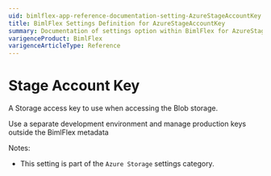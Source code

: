 ```yaml
---
uid: bimlflex-app-reference-documentation-setting-AzureStageAccountKey
title: BimlFlex Settings Definition for AzureStageAccountKey
summary: Documentation of settings option within BimlFlex for AzureStageAccountKey
varigenceProduct: BimlFlex
varigenceArticleType: Reference
---
```


# Stage Account Key

A Storage access key to use when accessing the Blob storage.

Use a separate development environment and manage production keys outside the BimlFlex metadata

Notes:
* This setting is part of the `Azure Storage` settings category.
